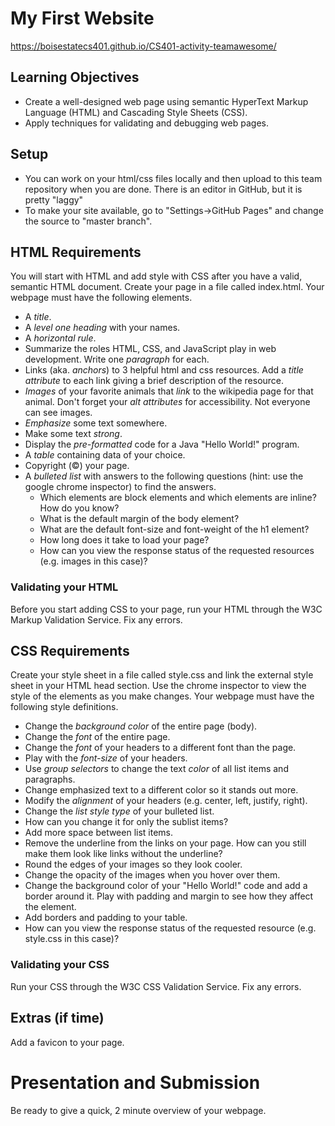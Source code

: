 # My First Website
https://boisestatecs401.github.io/CS401-activity-teamawesome/

## Learning Objectives

* Create a well-designed web page using semantic HyperText Markup Language (HTML) and Cascading Style Sheets (CSS).
* Apply techniques for validating and debugging web pages.

## Setup
* You can work on your html/css files locally and then upload to this team
  repository when you are done. There is an editor in GitHub, but it is pretty
  "laggy"
* To make your site available, go to "Settings->GitHub Pages" and change the
  source to "master branch".

## HTML Requirements
You will start with HTML and add style with CSS after you have a valid, semantic HTML document.
Create your page in a file called index.html. Your webpage must have the following elements.

* A _title_.
* A _level one heading_ with your names.
* A _horizontal rule_.
* Summarize the roles HTML, CSS, and JavaScript play in web development. Write one _paragraph_ for each.
* Links (aka. _anchors_) to 3 helpful html and css resources. Add a _title attribute_ to each link giving a brief description of the resource.
* _Images_ of your favorite animals that _link_ to the wikipedia page for that animal. Don't forget your _alt attributes_ for accessibility. Not everyone can see images.
* _Emphasize_ some text somewhere.
* Make some text _strong_.
* Display the _pre-formatted_ code for a Java "Hello World!" program.
* A _table_ containing data of your choice.
* Copyright (©) your page.
* A _bulleted list_ with answers to the following questions (hint: use the google chrome inspector) to find the answers.
  * Which elements are block elements and which elements are inline? How do you know?
  * What is the default margin of the body element?
  * What are the default font-size and font-weight of the h1 element?
  * How long does it take to load your page?
  * How can you view the response status of the requested resources (e.g. images in this case)?

### Validating your HTML

Before you start adding CSS to your page, run your HTML through the W3C Markup Validation Service. Fix any errors.

## CSS Requirements

Create your style sheet in a file called style.css and link the external style sheet in your HTML head section.
Use the chrome inspector to view the style of the elements as you make changes. Your webpage must have the following
style definitions.

* Change the _background color_ of the entire page (body).
* Change the _font_ of the entire page.
* Change the _font_ of your headers to a different font than the page.
* Play with the _font-size_ of your headers.
* Use _group selectors_ to change the text _color_ of all list items and paragraphs.
* Change emphasized text to a different color so it stands out more.
* Modify the _alignment_ of your headers (e.g. center, left, justify, right).
* Change the _list style type_ of your bulleted list.
* How can you change it for only the sublist items?
* Add more space between list items.
* Remove the underline from the links on your page. How can you still make them look like links without the underline?
* Round the edges of your images so they look cooler.
* Change the opacity of the images when you hover over them.
* Change the background color of your "Hello World!" code and add a border around it. Play with padding and margin to see how they affect the element.
* Add borders and padding to your table.
* How can you view the response status of the requested resource (e.g. style.css in this case)?

### Validating your CSS

Run your CSS through the W3C CSS Validation Service. Fix any errors.

## Extras (if time)

Add a favicon to your page.

# Presentation and Submission

Be ready to give a quick, 2 minute overview of your webpage.
